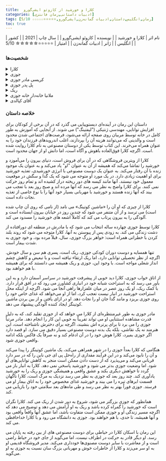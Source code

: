 ```yaml
---
title:  کلارا و خورشید از کازوئو ایشی‌گورو
categories: [ادبیات داستانی,رمان فانتزی]
tags: [رمان,انگلیس,داستان,ادبیات گمانه‌زن,ایشی‌گورو,⭐⭐⭐⭐⭐☆☆☆☆☆ 5/10]
toc: true
---
```


| نام اثر | کلارا و خورشید |
| نویسنده | کازوئو ایشی‌گورو |
| سال چاپ | 2021  |
| کشور | انگلیس  |
| ژانر | ادبیات گمانه‌زن |
| امتیاز | ⭐⭐⭐⭐⭐☆☆☆☆☆ 5/10 |

### شخصیت‌ها

<details>
  <summary>کلارا</summary>
قهرمان و راوی داستان. او یک دوست مصنوعی است که برای همراهی با کودکان طراحی شده است. کلارا بسیار دقیق، کنجکاو و از نظر عاطفی هوشمند است و تلاش می‌کند تا پیچیدگی‌های روابط انسانی را درک کند.
</details>
<details>
  <summary>جوزی</summary>
 دختری جوان که کلارا را به عنوان دوست مصنوعی خود انتخاب می‌کند. جوزی بیمار است و از یک بیماری رنج می‌برد که به یک روش ژنتیکی بحث‌برانگیز به نام «بالا بردن» مربوط است؛ روشی که هوش کودکان را افزایش می‌دهد اما با خطرات سلامتی همراه است.
</details>
<details>
  <summary>کریسی مادر جوزی</summary>
 مادر جوزی. او به شدت از دخترش مراقبت می‌کند و امید دارد که جوزی از بیماری خود بهبود یابد و گاهی در ناامیدی خود دست به انتخاب‌های اخلاقاً مبهم می‌زند.
</details>
<details>
  <summary>پل پدر جوزی</summary>
 پدر جدا شده جوزی. او قبلاً جزو طبقه حرفه‌ای بوده اما اکنون یک "کارگر جایگزین" است که به دلیل اتوماسیون شغل خود را از دست داده است. رابطه پیچیده‌ای با جوزی و مادرش دارد.
</details>
<details>
  <summary>ریک</summary>
همسایه و دوست صمیمی جوزی. ریک از روش "بالا بردن" استفاده نکرده است، به این معنی که آینده او در جامعه‌ای که ارزش زیادی برای هوش ارتقا یافته قائل است، نامطمئن است. او رویای آینده‌ای با جوزی دارد، اما تفاوت‌های اجتماعی‌شان تنش ایجاد می‌کند.
</details>
<details>
  <summary>ملانیا خانه‌دار خانه جوزی</summary>
 خانه‌دار عبوس اما مهربانی که برای خانواده جوزی کار می‌کند. او به کلارا مشکوک است و از جوزی محافظت می‌کند.
</details>
<details>
  <summary>آقای کپالدی</summary>
 یک هنرمند و دانشمند که نقش مهمی در داستان ایفا می‌کند. او راه‌حلی بحث‌برانگیز برای بیماری جوزی ارائه می‌دهد که سؤالات اخلاقی درباره هویت و ارتباطات انسانی را مطرح می‌کند.
 </details>


 ### خلاصه داستان

 داستان این رمان در آینده‌ای دیستوپیایی می گذرد که در آن برخی از کودکان برای افزایش توانایی، مهندسی ژنتیکی ("لیفتینگ") می شوند. از آنجایی که آموزش به طور کامل در خانه توسط مربیان روی صفحه ارائه می‌شود، فرصت‌های اجتماعی شدن محدود است و والدینی که می‌توانند هزینه آن را بپردازند، اغلب اندرویدهای فرزندان خود را به عنوان همراه می‌خرند. این کتاب توسط یکی از دوستان مصنوعی به نام کلارا روایت شده است. اگرچه کلارا فوق‌العاده باهوش و آگاه است، اما دانش او از جهان محدود است.

کلارا از ویترین فروشگاهی که در آن برای فروش است، دنیای بیرون را می‌آموزد و خورشید را تماشا می‌کند که همیشه از آن به عنوان "او" یاد می‌کند و به عنوان یک موجود زنده با آن رفتار می‌کند. به عنوان یک دوست مصنوعی با انرژی خورشیدی، تغذیه خورشید برای او اهمیت زیادی دارد. در یک مورد او متوجه می شود که یک گدا و سگش در موقعیت معمول خود نیستند. آنها مانند کیسه های دور ریخته دراز کشیده اند و تمام روز حرکت نمی کنند. برای کلارا واضح به نظر می رسد که آنها مرده اند و صبح روز بعد با تعجب می بیند که آنها زنده هستند و خورشید با مهربانی بسیار خود آنها را با نوع خاصی از تغذیه نجات داده است.

کلارا از چیزی که او آن را «ماشین کوتینگ» می نامد (از نامی که روی آن چاپ شده است) می ترسد و از آن متنفر می شود که چندین روز در خیابان بیرون ایستاده است و آلودگی را به بیرون پرتاب می کند که کاملاً اشعه های خورشید را مسدود می کند.

کلارا توسط جوزی چهارده ساله انتخاب می شود که با مادرش در منطقه ای دورافتاده از دشت زندگی می کند. به زودی پس از پیوستن به آنها، کلارا متوجه می شود که روند بلند کردن با خطراتی همراه است: خواهر بزرگ جوزی، سال، قبلاً مرده بود، و خود جوزی به شدت بیمار است.

تنها همسایه و دوست دوران کودکی جوزی، ریک است، پسری هم سن و سال خودش. اگرچه از نظر تحصیلی توانایی دارد، اما ریک ارتقاء نیافته است و با تبعیض و کاهش چشم انداز شغلی مواجه است. با وجود این، جوزی و ریک همیشه می دانستند که برای همیشه با هم خواهند بود.

از اتاق خواب جوزی، کلارا دید خوبی از پیشرفت خورشید در سراسر آسمان دارد و به این باور می رسد که به استراحت شبانه خود در انباری کشاورز می رود که در افق قرار دارد. با کمک ریک، او یک روز عصر در میان علفزارها راهی آنجا می شود. اگرچه از اینکه محل استراحت خورشید در انبار نیست تعجب کرد، اما از او می‌خواهد که غذای خاص خود را روی جوزی بریزد و مانند گدا جان او را نجات دهد. او در ازای یافتن و از بین بردن ماشین کوتینگز ایجاد کننده آلودگی پیشنهاد می دهد.

مادر جوزی به طور غیرمنتظره‌ای از کلارا می خواهد که از جوزی تقلید کند، که به دلیل قدرت مشاهده استثنایی او می تواند تقریباً به خوبی این کار را انجام دهد. مادر مرتباً جوزی را می برد تا برای پرتره اش بنشیند، اگرچه برای دخترش ناشناخته است، این هنرمند نه یک نقاشی، بلکه یک بدنه دوست مصنوعی بسیار دقیق می سازد. او قصد دارد اگر جوزی بمیرد، کلارا هوش خود را در آن ادغام کند و نه صرفاً یک فاکس بلکه ادامه واقعی جوزی شود.

هنگامی که کلارا بعداً جوزی را در شهر همراهی می‌کند، یک ماشین کوتینگز را پیدا می‌کند و آن را نابود می‌کند و در این فرآیند مقداری از راه‌حل پی ای جی ناین را که در سر دارد قربانی می‌کند و می‌پذیرد که از دست دادن ممکن است منجر به کاهش توانایی‌های او شود. اما وضعیت جوزی بدتر می شود و خورشید پاسخی نمی دهد. کلارا به انبار باز می گردد تا خواهش دیگری بکند و عشق واقعی و همیشگی جوزی و ریک را به خورشید یادآوری کند. چند روز بعد که جوزی به نظر می رسد نزدیک به مرگ است، کلارا ناگهان قسمت ابرهای تیره را می بیند و خورشید غذای مخصوص خود را به اتاق بیمار او می فرستد. جوزی فوراً بهتر به نظر می رسد و طی ماه‌های بعد سلامتی خود را بازیابی می کند.

همانطور که جوزی بزرگتر می شود، شروع به دور شدن از ریک می کند. کلارا نگران است که خورشید را گمراه کرده باشد و ریک به او آرامش می دهد و توضیح می دهد که اگرچه مسیر زندگی او و جوزی ممکن است متفاوت باشد، اما عشق آنها واقعاً واقعی بود و آنها همیشه، تا حدی، با هم خواهند بود. جوزی به دانشگاه می رود و با کلارا خداحافظی می کند.

این رمان با اسکان کلارا در حیاطی برای دوست مصنوعی های از بین رفته به پایان می رسد. او دیگر قادر به حرکت در اطراف نیست، اما می‌گوید از جای خود در حیاط راضی است و از معاشرت با سایر دوست مصنوی‌ها خودداری می‌کند. مدیر فروشگاه قدیمی او به او سر می‌زند و کلارا از خاطرات خوش و مهربانی بزرگ سان نسبت به جوزی به او می‌گوید.

